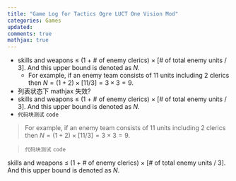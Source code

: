```yaml
---
title: "Game Log for Tactics Ogre LUCT One Vision Mod"
categories: Games
updated: 
comments: true
mathjax: true
---
```


- skills and weapons $\le$ (1 + # of enemy clerics) $\times$ [# of total enemy units / 3]. And this upper bound is denoted as $N$. 
    - For example, if an enemy team consists of 11 units including 2 clerics then $N = (1+2) \times [11/3] = 3\times 3 = 9$.
- 列表状态下 mathjax 失效?
- skills and weapons $\le$ (1 + # of enemy clerics) $\times$ [# of total enemy units / 3]. And this upper bound is denoted as $N$.
- `代码块测试` `code`

> For example, if an enemy team consists of 11 units including 2 clerics then $N = (1+2) \times [11/3] = 3\times 3 = 9$.

> `代码块测试` `code`

skills and weapons $\le$ (1 + # of enemy clerics) $\times$ [# of total enemy units / 3]. And this upper bound is denoted as $N$. 
